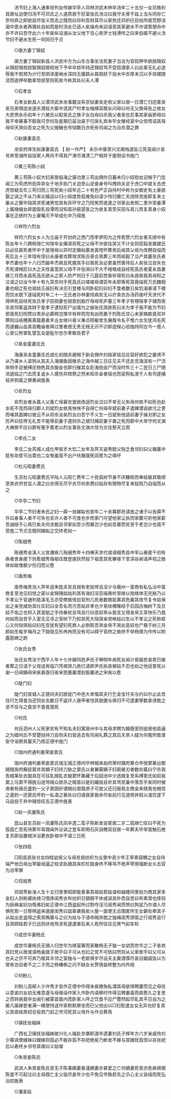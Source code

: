 <!-- { "loadSidebar": true } -->
　　汤节妇上海人通孝经列女传嫁华亭人邓林洪武末林卒汤年二十五仅一女邓族利其居址迫使归汤不可邓氏之人遂质居于巨室张氏汤泣曰我守夫骨于兹上当与同存亡奈何弃之即欲自尽张义而去之既而曰邓利吾财耳尽以家赀还邓织纴目给所居荒野沮洳中患水者再寝处自如而是时汤女已适人矣操舟来迎请至其家避水不许请暂憩舟中亦不许曰吾守此六十年矣纵没溺从汝父地下甘心焉学士钱溥传之曰宋伯姬不避火汤节妇不避水生死一同同归于贞 

　　○唐方妻丁锦奴 

　　唐方妻丁锦奴新昌人洪武中方为山东佥事坐法死妻子当没为官奴押卒欲挑锦奴从锦奴借梳掠鬓锦奴掷梳地下予卒卒掠毕持还锦奴骂不受窃谓家人曰此辈无礼必途辱我不若预为计行至阴泽崖峭水深四无援路从肩舆跃下投水中衣厚未沉以手敛裙随流而逝押卒数辈惊捄至则死矣今称其处曰夫人潭 

　　○石孝女 

　　石孝女新昌人父潜洪武末坐事籍没系京狱妻吴走依父家以居一日潜亡归还匿吴吴兄弟惧连坐遂杀潜投大窖中泯其尸时孝女襁褓耳既长问母曰何无父族母告之故女大悲愤永乐初年十六舅氏以配吴氏之族子女白母曰杀我父者吴也忍事其家庙邪母曰我不幸寡事不繇我可奈何及星期已屇治装于归吴礼宾未毕女雉经室中众惊愕诘其母母仰天哭曰吾女之死为父报雠也号恸数日亦死有司闻之为治杀潜之罪 

　　○赵康妻袁氏 

　　龙安府庠生赵康妻袁氏 【 赵一作严】 永乐中康至兴文阁栈道坠江死袁闻计哀号奔至溺所自投家人两月不得其尸潦尽滩清二尸相并于崖侧诏书旌门 

　　○黄三苟陈小奴 

　　黄三苟陈小奴大妇家居临海之康功里三苟出佣作日暮未归小奴抱女迎候于门忽闻三为苟虎所扼弃弃女于地手执门关迫至山足奋身号呌拽持夫足于虎口中提关击虎虎惊疑去负三苟归而三苟死矣小奴年近二十有色严正自持村中称为女御史有土豪欲娶之讽之不从乃率众擒迫以归小奴度势孤难免曰请少侍归奠亡夫烧除灵座即复来土豪从之奠毕恸哭求死诸男觉其有异环守之乃阳笑而诡遣之邻家出舍侧二里许至姜潭上属襁缀女碎面毁乳投潭而没知县孙振望哀之为收复其茔买田与其儿而复其身小奴事在正统时为土豪嘱灭不举成化中乃得旌 

　　○祥符六烈女 

　　祥符六烈女乡人为立庙于开封府之西门而李梦阳为之传若赞六烈女者天顺中有陈女年十八聘杨瑄亡何瑄卒女痛哭将死之父母不许欲往哭又不计女则窃翦发属媒氏曰必往寘死者怀中于是瑄母以异时定婚帖裹发寘瑄怀葬焉后闻其父母为改聘自缢而死后五十三年瑄有侄曰永康者攻葬瑄求陈氏骨合焉葬三年而岐榖了瓜产其墓张氏者李杰妻也年十八归杰踰年杰病且死握其手曰我死汝必更虽然善侍后人矣张泣自矢也杰死谓棺匠曰大之夫性喜宽其父母不许张哭曰不大不棺棺成自经死高氏者夏永昌妻嫁三月而永昌死高氏欲从之家人防严则日于几筵前焚香祈得死曰永昌俟我其母知之泣语之曰汝今年十有九耳奈何乎死高氏曰嗟嗟母谓百年永耶等死耳竟缢死万氏魏相妻也相之死也祖姑王觇妇有决志引登楼与同卧起妇曰妇不食者数日矣饥渴甚请下楼而饮水既下遂缢死时年二十一王氏者孙林妻怵病贫无以疗卖衣办汤药夜吁天求代不得林死自经死张氏孝子田锐妻也锐尝刲股疗母母死庐墓三年孝子有甥宿孝子铺而夜杀其邻客盗其财于是孝子逮狱死尸出墙为之崩张氏哭欲死曰夫为孝子我不能为节妇邪竟死妇阳赞曰贵非必爵辉岂惟华有碎而完有凶而嘉于烈陈氏甘心未家槁骸竟双并蔕则瓜岐穗离离载嘉者禾五女继兴奋义秉贞陨躯舍生展哉令名于惟六女生犹鸿毛死而遽巍山岳其高瞻庙者拜过里者惑无贵无贱无识不识即迹揆心验独持同古今一感人心至公熊掌耴譬瓦全是耻尔忠尔孝敢告君子 

　　○吴金童妻庄氏 

　　海康吴金童妻庄氏成化初随夫避贼于新会佣作刘铭家铭见庄容好欲犯之屡诱不从乃谋乡人梁狗从其夫入海捕鱼因推杀之海中越三日庄见夫不还走觅海滨有一尸流岸侧手足被缚庄物色其衣服金也即归摧其女赴海抱金尸而没时年三十二翌日三尸随流遶铭之门去而复返乡人感伤共殡祭之然未知杀金者铭也而梁狗私泄于人有司遂捕铭井狗寘之罪奏闻旌表 

　　○俞烈女 

　　俞烈女者永嘉人父蚤亡母窘衣食欲改适烈女泣曰不幸无父失母何依不如死也赴水死不克而母归郡人刘斌烈女依焉怏怏不自得亡何母卒斌前妻子遣婢潜说欲污之詈而唾其面婢曰彼云不从将杀汝矣烈女曰吾宁不义生一日斌有他适前妻子操刃即之女厉声曰狂悖无礼吾不能辱前妻子遂则杀之斌归捕前妻子置之死而郡中大旱守何文渊大祷禜不应曰郡有冤乎耆老以烈女事告文渊大惊为文往祭天立雨 

　　○李氏二女 

　　李氏二女芮城人成化甲辰岁大饥二女年及笄天姿秀懿父殁乏食邻妇曰父箱箧中犹有妆奁可出鬻也二女惭羞竟不出户伏箱饿死闾里为之嗟吁 

　　○杜元昭妻费氏 

　　生员杜元昭妻费氏平陆人元昭亡费年二十抚孤树节身不厌糠核而奉姑极其敬顺至卖衣供甘旨人谓之曰衣得无尽乎衣尽何卖费曰姑存有限物尽复来姑殁乃自缢而从之 

　　○华亭二节妇 

　　华亭二节妇者朱氏之妇一薛一翁娣姒也皆年二十余寡郡邑请旌之诸子以告薛不许曰身事人者不可失也言许人者不可食也步而家门可望他家尘执而家爨可折他家薪吾诚结于心焉巳矣夫何求裁且邻家如吾少而寡岂少也如吾寡而贫至于老岂少也竟不受旌二节贞志既同娣姒之交终老如一 

　　○陈细秀 

　　陈细秀金溪人父宣遘疾几殆细秀年十四祷天求代或语细秀县中军山悬崖千仞有疾者舍身崖下则愈细秀偕祖往既登崖跃然投下祖意其死攀缘下至深谷闻语声视之肢体如故惟额少伤归而父愈 

　　○唐贵梅 

　　唐贵梅贵池人笄年适朱姓夫贫且弱有老姑悍且淫少与徽州一富商有私弘治中富商复至池见妇悦之密以金锦赂姑姑利其有诲妇淫百端弗听至继以炮烙体无完肤乃以不孝讼于官通判慈溪毛玉亦受商贩倍加官刑几死者数商犹慕其色冀其改节复令姑保出之亲党咸劝其吐实妇曰全吾名而污吾姑非孝也夕易袿襡雉经于后园古梅树下及旦姑不佑之也将入其室挺之手持桑杖且骂且行曰恶奴旱从我言又得金帛又享快乐乃竟何如而自苦乎入室无见寻之至树下乃知其死大恸哭亲党咻姑曰生以不孝讼之死称妪心又何恸哭姑曰妇在吾犹有望妇死商人必倒赃吾哭金帛不哭此恶奴也尸悬于树三月颜如生每岁梅月之下隐隐见形冉冉而没有司以碍于官府之故终不举杨慎为作传以附露筋碑之跗 

　　○张氏女秀 

　　张氏女秀汝宁西平人年十七许嫁同邑尹氏子琳明年病死女闻计易服悲哀若巳嫁者葬之日请于父母送焉临穴凭棺哭几绝已请即尹氏执丧舅姑不忍也劝之他适誓死以谢一日闻嫡母宋疾甚亟归省宋思鹿羹潜刲股羹进之宋疾以愈 

　　○陡门妇 

　　陡门妇宣城人正德间夫妇居徒门中邑大旱偕其夫行乞金宝圩夫与约曰尔止此吾往行乞得食当还饲女去数日不返圩人唐甲者悦其貌邀与俱归不可遣妻孥数辈诱致之坚不往与之食坚不食竟饿死 

　　○何氏 

　　何氏泗州人父死家贫有不知名夫妇寓居州中与其母求聘为婚既至则徙居他县逼之为娼何氏不受楚挞持刀自刎夫妇皆逃去有司闻礼葬之其后天旱人疑为何冤所致淮安守诣祭其墓天乃雨正德中旌门 

　　○瑞州府通判姜荣妾窦氏 

　　瑞州府通判姜荣妾窦氏瑞无城正德间华林贼来劫府荣时摄府篆仓卒授窦篆出御贼贼突府廨捉窦并其嫡子妇持刀胁之窦氏以身翼蔽嫡子妇肩被刃者数处辄曰宁杀我告贼某处衣服具在可往耴贼耴衣服窦怀篆藏于后园池中少选贼复至系缚窦氏如前驱窦上马窦不得脱沿途骂贼众欲杀之贼首曰是妇媚丽且听其骂至巢中落吾手矣同时被虏者有唐氏盛豹一父子窦因好谓贼曰君既虏子可放父还归报我主携金来赎我也贼信之遣豹一还窦氏呼豹一私语之篆处曰归语我家我命尽矣前行见道傍井假以渴饮遂下马自投于井中贼惊叹去正德中旌表 

　　○赵一凤妻陈氏 

　　昆山县生员赵一凤妻陈氏凤卒遗二孤子陈断发自誓居二岁二孤继亡叹曰不死为孤孤亡吾死待葬毕耳偶闻外议讽之登车即用石灰自瞎双目居一年葬夫毕举首触石绝复苏即自置棺沐浴更衣卧棺中不语三日死 

　　○张四桂 

　　□阳县民张仓女四桂幼丧父与母贫居纺织为业里中恶少年王宰素窥瞷之女自待端严他日母出宰踰垣逼之桂坚执据其床栏栏毁身终不移骂不绝声宰用锸断女头去官为治宰罪 

　　○邓闺秀 

　　邓闺秀新淦人生十五归曾景昭即能善事其祖姑若姑谐和妯娌间里俗为商其家多金妇人则粉黛纨绮习惰侈闺秀衣布纺织日頟頟不休或讽其朴而自苦曰布素常也侈则为妖麻枲妇功惰弗妇矣正德中江西盗起所过剽夺淫污闺秀闻而愤曰狗鼠乃尔谓人尽惧死邪一日黎明盗来遶屋闺秀曰鼠辈袭我矣火屋一面使无合围匿所生女僻处牵其子从姑出走盗得之索其贿罄与之曰为姑与子请命贼并脱之独绳闺秀颈驱之行闺秀且行且哭顾姑若子巳远则伏地骂求死遂遇害后来人死所往往见黑气如车轮 

　　○成世华妻杨氏 

　　成世华妻杨氏无锡人归世华为继室寡而家散杨无子独一女幼而世华之二子各依其妇党以居或语杨盍就子居乎曰子可从也妇之党不可依曰然则从父家居乎曰父可从也夫之宗不可弃乃僦其半邻之室独与一老妪俱岁尽设夫主奠酒馔尽哀召姻戚饭以为常有访旧者不之二子而之杨榛梖之问不缺女长赘倩益修整为内外规 

　　○刘粉儿 

　　刘粉儿高邮人少许秀才吴作正德中作得末疾微殆私谓其母欲得聘妻而见之母往以意谕刘女初无难意遂与母偕诣作家入作卧内语移时作得见聘妻喜而病愈久之复思之而转病竟卒女闻引被蒙首面内而卧家人呼之饮食不应尸蹷然起尽耴其平日自为之属凡属嫁奁者满一幞使持送作家默默屏坐而巳父他出以□妇慰遣女女无异也好复其父其夜结朿纫合投其门前之市河死其父母升与作合葬焉 

　　○镇抚张福妹 

　　广西右卫镇抚张福妹故兴化人福赴京袭职道卒遗妻刘氏子辉年方六岁亲戚怜刘少寡讽使嫁妹曰嫂嫁则孤必不能存孤不存祀绝矣乃断发不嫁与其嫂抚孤侄以存张祀后以寿终乡邻号其塜曰义姑塜 

　　○朱昱妾陈氏 

　　武进人朱昱妾陈氏昱无子陈事嫡妻甚谨嫡妻亦甚爱之亡何嫡妻死昱亦危疾绵惙陈度不可起泣曰主母既亡主父临尽妾年少也不免见夺孰若先之示心主父自缢而死弘治初旌表 

　　○潘圣姑 

